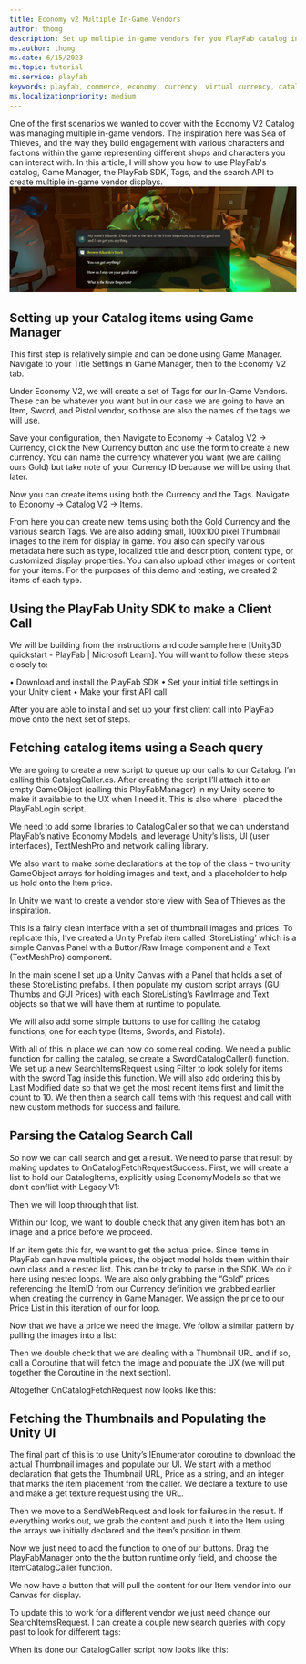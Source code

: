 ```yaml
---
title: Economy v2 Multiple In-Game Vendors
author: thomg
description: Set up multiple in-game vendors for you PlayFab catalog in Unity
ms.author: thomg
ms.date: 6/15/2023
ms.topic: tutorial
ms.service: playfab
keywords: playfab, commerce, economy, currency, virtual currency, catalog, Unity
ms.localizationpriority: medium
---
```


One of the first scenarios we wanted to cover with the Economy V2 Catalog was managing multiple in-game vendors. The inspiration here was Sea of Thieves, and the way they build engagement with various characters and factions within the game representing different shops and characters you can interact with. In this article, I will show you how to use PlayFab's catalog, Game Manager, the PlayFab SDK, Tags, and the search API to create multiple in-game vendor displays.
![One of many vendors in Sea of Theives](../media/tutorials/in-game-vendor-sot-hero-image.png)
## Setting up your Catalog items using Game Manager
This first step is relatively simple and can be done using Game Manager. Navigate to your Title Settings in Game Manager, then to the Economy V2 tab.

Under Economy V2, we will create a set of Tags for our In-Game Vendors. These can be whatever you want but in our case we are going to have an Item, Sword, and Pistol vendor, so those are also the names of the tags we will use.

Save your configuration, then Navigate to Economy -> Catalog V2 -> Currency, click the New Currency button and use the form to create a new currency. You can name the currency whatever you want (we are calling ours Gold) but take note of your Currency ID because we will be using that later.   

Now you can create items using both the Currency and the Tags. 
Navigate to Economy -> Catalog V2 -> Items. 

From here you can create new items using both the Gold Currency and the various search Tags. We are also adding small, 100x100 pixel Thumbnail images to the item for display in game. You also can specify various metadata here such as type, localized title and description, content type, or customized display properties. You can also upload other images or content for your items. 
For the purposes of this demo and testing, we created 2 items of each type.

## Using the PlayFab Unity SDK to make a Client Call
We will be building from the instructions and code sample here [Unity3D quickstart - PlayFab | Microsoft Learn]. You will want to follow these steps closely to:

•	Download and install the PlayFab SDK
•	Set your initial title settings in your Unity client
•	Make your first API call

After you are able to install and set up your first client call into PlayFab move onto the next set of steps.

## Fetching catalog items using a Seach query
We are going to create a new script to queue up our calls to our Catalog. I’m calling this CatalogCaller.cs. After creating the script I’ll attach it to an empty GameObject (calling this PlayFabManager) in my Unity scene to make it available to the UX when I need it. This is also where I placed the PlayFabLogin script.

We need to add some libraries to CatalogCaller so that we can understand PlayFab’s native Economy Models, and leverage Unity’s lists, UI (user interfaces), TextMeshPro and network calling library.

We also want to make some declarations at the top of the class – two unity GameObject arrays for holding images and text, and a placeholder to help us hold onto the Item price. 

In Unity we want to create a vendor store view with Sea of Thieves as the inspiration.

This is a fairly clean interface with a set of thumbnail images and prices. To replicate this, I’ve created a Unity Prefab item called ‘StoreListing’ which is a simple Canvas Panel with a Button/Raw Image component and a Text (TextMeshPro) component.

In the main scene I set up a Unity Canvas with a Panel that holds a set of these StoreListing prefabs. I then populate my custom script arrays (GUI Thumbs and GUI Prices) with each StoreListing’s RawImage and Text objects so that we will have them at runtime to populate.

We will also add some simple buttons to use for calling the catalog functions, one for each type (Items, Swords, and Pistols).

With all of this in place we can now do some real coding. We need a public function for calling the catalog, se create a SwordCatalogCaller() function. We set up a new SearchItemsRequest using Filter to look solely for items with the sword Tag inside this function. We will also add ordering this by Last Modified date so that we get the most recent items first and limit the count to 10. 
We then then a search call items with this request and call with new custom methods for success and failure.

## Parsing the Catalog Search Call
So now we can call search and get a result. We need to parse that result by making updates to OnCatalogFetchRequestSuccess. First, we will create a list to hold our CatalogItems, explicitly using EconomyModels so that we don’t conflict with Legacy V1:

Then we will loop through that list.

Within our loop, we want to double check that any given item has both an image and a price before we proceed.

If an item gets this far, we want to get the actual price. Since Items in PlayFab can have multiple prices, the object model holds them within their own class and a nested list. This can be tricky to parse in the SDK. We do it here using nested loops. We are also only grabbing the “Gold” prices referencing the ItemID from our Currency definition we grabbed earlier when creating the currency in Game Manager. We assign the price to our Price List in this iteration of our for loop.

Now that we have a price we need the image. We follow a similar pattern by pulling the images into a list:

Then we double check that we are dealing with a Thumbnail URL and if so, call a Coroutine that will fetch the image and populate the UX (we will put together the Coroutine in the next section). 

Altogether OnCatalogFetchRequest now looks like this:

## Fetching the Thumbnails and Populating the Unity UI

The final part of this is to use Unity’s IEnumerator coroutine to download the actual Thumbnail images and populate our UI. We start with a method declaration that gets the Thumbnail URL, Price as a string, and an integer that marks the item placement from the caller. We declare a texture to use and make a get texture request using the URL.

Then we move to a SendWebRequest and look for failures in the result. If everything works out, we grab the content and push it into the Item using the arrays we initially declared and the item’s position in them. 

Now we just need to add the function to one of our buttons. Drag the PlayFabManager onto the the button runtime only field, and choose the ItemCatalogCaller function. 

We now have a button that will pull the content for our Item vendor into our Canvas for display. 

To update this to work for a different vendor we just need change our SearchItemsRequest. I can create a couple new search queries with copy past to look for different tags:

When its done our CatalogCaller script now looks like this:









